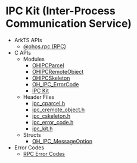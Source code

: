 # IPC Kit (Inter-Process Communication Service)

- ArkTS APIs
  - [@ohos.rpc (RPC)](js-apis-rpc.md)
- C APIs
  - Modules
    - [OHIPCParcel](_o_h_i_p_c_parcel.md)
    - [OHIPCRemoteObject](_o_h_i_p_c_remote_object.md)
    - [OHIPCSkeleton](_o_h_i_p_c_skeleton.md)
    - [OH_IPC_ErrorCode](_o_h_i_p_c_error_code.md)
    - [IPC Kit](_i_p_c_kit.md)
  - Header Files
    - [ipc_cparcel.h](ipc__cparcel_8h.md)
    - [ipc_cremote_object.h](ipc__cremote__object_8h.md)
    - [ipc_cskeleton.h](ipc__cskeleton_8h.md)
    - [ipc_error_code.h](ipc__error__code_8h.md)
    - [ipc_kit.h](ipc__kit_8h.md)
  - Structs
    - [OH_IPC_MessageOption](_o_h___i_p_c___message_option.md)
- Error Codes
  - [RPC Error Codes](errorcode-rpc.md)
